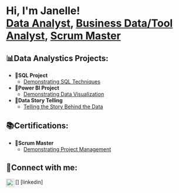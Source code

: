 <h1>Hi, I'm Janelle! <br/><a 
href="https://www.linkedin.com/in/williams-janelle/">Data Analyst</a>, <a
href=>Business Data/Tool Analyst</a>, <a
href=>Scrum Master</a></h1>

<h2>📊Data Analystics Projects:</h2>

- <b>💾SQL Project</b>
  - [Demonstrating SQL Techniques](https://github.com/jciwilliams/SQL_Techniques.git)
- <b>🎨Power BI Project</b>
  - [Demonstrating Data Visualization](https://jciwilliams.github.io/)
- <b>📝Data Story Telling</b>
  - [Telling the Story Behind the Data](https://jciwilliams.github.io/)

<h2>📚Certifications:</h2>

- <b>🧐Scrum Master</b>
  - [Demonstrating Project Management](https://jciwilliams.github.io/)
    
<h2>📱Connect with me:</h2>
[<img align="left" alt="JanelleWilliams | LinkedIn" width="22px" src="https://cdn.jsdelivr.net/npm/simple-icons@v3/icons/linkedin.svg" />] [linkedin]


[linkedin]: https://www.linkedin.com/in/williams-janelle/
